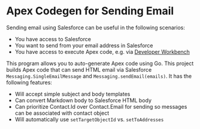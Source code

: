 # Apex Codegen for Sending Email

Sending email using Salesforce can be useful in the following scenarios:

* You have access to Salesforce
* You want to send from your email address in Salesforce
* You have access to execute Apex code, e.g. via [Developer Workbench](https://workbench.developerforce.com/)

This program allows you to auto-generate Apex code using Go. This project builds Apex code that can send HTML email via Salesforce `Messaging.SingleEmailMessage` and `Messaging.sendEmail(emails)`. It has the following features:

* Will accept simple subject and body templates
* Can convert Markdown body to Salesforce HTML body
* Can prioritize Contact.Id over Contact.Email for sending so messages can be associated with contact object
* Will automatically use `setTargetObjectId` vs. `setToAddresses`